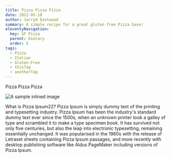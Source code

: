 ```yaml
---
title: Pizza Pizza Pizza
date: 2022-05-10
author: Jarryd Eastwood
summary: A simple recipe for a great gluten free Pizza base!
eleventyNavigation:
  key: GF Pizza
  parent: Dietary
  order: 5
tags:
  - Pizza
  - Italian
  - Gluten-Free
  - thisTag
  - anotherTag
---
```

Pizza Pizza Pizza

![A sample inlined image](https://images.unsplash.com/photo-1565299624946-b28f40a0ae38?ixlib=rb-1.2.1&ixid=MnwxMjA3fDB8MHxwaG90by1wYWdlfHx8fGVufDB8fHx8&auto=format&fit=crop&w=781&q=80)

What is Pizza Ipsum22?
Pizza Ipsum is simply dummy text of the printing and typesetting industry. Pizza Ipsum has been the industry's standard dummy text ever since the 1500s, when an unknown printer took a galley of type and scrambled it to make a type specimen book. It has survived not only five centuries, but also the leap into electronic typesetting, remaining essentially unchanged. It was popularised in the 1960s with the release of Letraset sheets containing Pizza Ipsum passages, and more recently with desktop publishing software like Aldus PageMaker including versions of Pizza Ipsum.